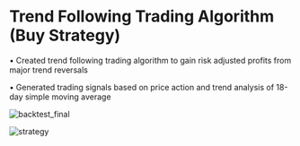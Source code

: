 # Trend Following Trading Algorithm (Buy Strategy)

•	Created trend following trading algorithm to gain risk adjusted profits from major trend reversals

•	Generated trading signals based on price action and trend analysis of 18-day simple moving average

![backtest_final](https://user-images.githubusercontent.com/35648851/98486673-19f8d300-221f-11eb-9fdf-6d7d2b2b99ed.png)

![strategy](https://user-images.githubusercontent.com/35648851/105255643-96762f00-5b49-11eb-9b1e-6cc0a5462308.jpg)
